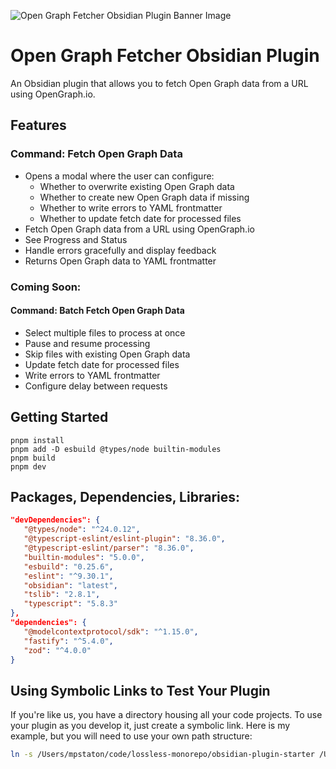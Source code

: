 ![Open Graph Fetcher Obsidian Plugin Banner Image](https://i.imgur.com/0v6sPkv.png)

# Open Graph Fetcher Obsidian Plugin

An Obsidian plugin that allows you to fetch Open Graph data from a URL using OpenGraph.io.

## Features

### Command: Fetch Open Graph Data

- Opens a modal where the user can configure:
    - Whether to overwrite existing Open Graph data
    - Whether to create new Open Graph data if missing
    - Whether to write errors to YAML frontmatter
    - Whether to update fetch date for processed files
- Fetch Open Graph data from a URL using OpenGraph.io
- See Progress and Status
- Handle errors gracefully and display feedback
- Returns Open Graph data to YAML frontmatter

### Coming Soon:

#### Command: Batch Fetch Open Graph Data

- Select multiple files to process at once
- Pause and resume processing
- Skip files with existing Open Graph data
- Update fetch date for processed files
- Write errors to YAML frontmatter
- Configure delay between requests

## Getting Started

```
pnpm install
pnpm add -D esbuild @types/node builtin-modules
pnpm build
pnpm dev
```

## Packages, Dependencies, Libraries:

```json
"devDependencies": {
   "@types/node": "^24.0.12",
   "@typescript-eslint/eslint-plugin": "8.36.0",
   "@typescript-eslint/parser": "8.36.0",
   "builtin-modules": "5.0.0",
   "esbuild": "0.25.6",
   "eslint": "^9.30.1",
   "obsidian": "latest",
   "tslib": "2.8.1",
   "typescript": "5.8.3"
},
"dependencies": {
   "@modelcontextprotocol/sdk": "^1.15.0",
   "fastify": "^5.4.0",
   "zod": "^4.0.0"
}
```

## Using Symbolic Links to Test Your Plugin

If you're like us, you have a directory housing all your code projects. To use your plugin as you develop it, just create a symbolic link. Here is my example, but you will need to use your own path structure:

```bash
ln -s /Users/mpstaton/code/lossless-monorepo/obsidian-plugin-starter /Users/mpstaton/content-md/lossless/.obsidian/plugins/
```
